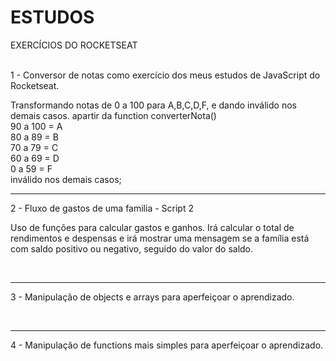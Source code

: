 <h1>ESTUDOS</h1>

EXERCÍCIOS DO ROCKETSEAT<br>
<br>


1 - Conversor de notas como exercício dos meus estudos de JavaScript do Rocketseat. 

Transformando notas de 0 a 100 para A,B,C,D,F, e dando inválido nos demais casos. apartir da function converterNota()
<br>
90 a 100 = A <br>
80 a 89 =  B <br>
70 a 79 =  C <br>
60 a 69 =  D <br>
0 a 59  =   F <br>
inválido nos demais casos;


<hr>

 2 - Fluxo de gastos de uma familia - Script 2

Uso de funções para calcular gastos e ganhos.
Irá calcular o total de rendimentos e despensas e irá mostrar uma mensagem
se a família está com saldo positivo ou negativo, seguido do valor do saldo.

<br>
<hr>

3 - Manipulação de objects e arrays para aperfeiçoar o aprendizado.

<br>
<hr>

4 - Manipulação de functions mais simples para aperfeiçoar o aprendizado. 



